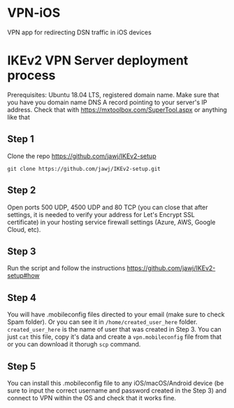 # VPN-iOS
VPN app for redirecting DSN traffic in iOS devices


# IKEv2 VPN Server deployment process

Prerequisites: Ubuntu 18.04 LTS, registered domain name.
Make sure that you have you domain name DNS A record pointing to your server's IP address. Check that with https://mxtoolbox.com/SuperTool.aspx or anything like that

## Step 1

Clone the repo https://github.com/jawj/IKEv2-setup

`git clone https://github.com/jawj/IKEv2-setup.git`

## Step 2

Open ports 500 UDP, 4500 UDP and 80 TCP (you can close that after settings, it is needed to verify your address for Let's Encrypt SSL certificate) in your hosting service firewall settings (Azure, AWS, Google Cloud, etc).

## Step 3

Run the script and follow the instructions
https://github.com/jawj/IKEv2-setup#how

## Step 4

You will have .mobileconfig files directed to your email (make sure to check Spam folder). Or you can see it in `/home/created_user_here` folder. `created_user_here` is the name of user that was created in Step 3. You can just `cat` this file, copy it's data and create a `vpn.mobileconfig` file from that or you can download it thorugh `scp` command.

## Step 5

You can install this .mobileconfig file to any iOS/macOS/Android device (be sure to input the correct username and password created in the Step 3) and connect to VPN within the OS and check that it works fine.



